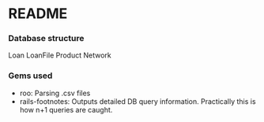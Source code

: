 README
======

### Database structure
Loan
LoanFile
Product
Network


### Gems used

* roo: Parsing .csv files
* rails-footnotes: Outputs detailed DB query information. Practically this is how n+1 queries are caught.